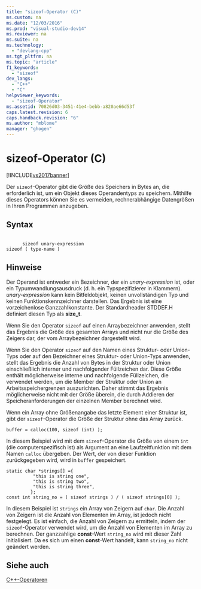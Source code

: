 ```yaml
---
title: "sizeof-Operator (C)"
ms.custom: na
ms.date: "12/03/2016"
ms.prod: "visual-studio-dev14"
ms.reviewer: na
ms.suite: na
ms.technology: 
  - "devlang-cpp"
ms.tgt_pltfrm: na
ms.topic: "article"
f1_keywords: 
  - "sizeof"
dev_langs: 
  - "C++"
  - "C"
helpviewer_keywords: 
  - "sizeof-Operator"
ms.assetid: 70826d03-3451-41e4-bebb-a820ae66d53f
caps.latest.revision: 6
caps.handback.revision: "6"
ms.author: "mblome"
manager: "ghogen"
---
```

# sizeof-Operator (C)
[!INCLUDE[vs2017banner](../assembler/inline/includes/vs2017banner.md)]

Der `sizeof`\-Operator gibt die Größe des Speichers in Bytes an, die erforderlich ist, um ein Objekt dieses Operandentyps zu speichern.  Mithilfe dieses Operators können Sie es vermeiden, rechnerabhängige Datengrößen in Ihren Programmen anzugeben.  
  
## Syntax  
  
```  
  
      sizeof unary-expression  
sizeof ( type-name )  
```  
  
## Hinweise  
 Der Operand ist entweder ein Bezeichner, der ein *unary\-expression* ist, oder ein Typumwandlungsausdruck \(d. h. ein Typspezifizierer in Klammern\).  *unary\-expression* kann kein Bitfeldobjekt, keinen unvollständigen Typ und keinen Funktionskennzeichner darstellen.  Das Ergebnis ist eine vorzeichenlose Ganzzahlkonstante.  Der Standardheader STDDEF.H definiert diesen Typ als **size\_t**.  
  
 Wenn Sie den Operator `sizeof` auf einen Arraybezeichner anwenden, stellt das Ergebnis die Größe des gesamten Arrays und nicht nur die Größe des Zeigers dar, der vom Arraybezeichner dargestellt wird.  
  
 Wenn Sie den Operator `sizeof` auf den Namen eines Struktur\- oder Union\-Typs oder auf den Bezeichner eines Struktur\- oder Union\-Typs anwenden, stellt das Ergebnis die Anzahl von Bytes in der Struktur oder Union einschließlich interner und nachfolgender Füllzeichen dar.  Diese Größe enthält möglicherweise interne und nachfolgende Füllzeichen, die verwendet werden, um die Member der Struktur oder Union an Arbeitsspeichergrenzen auszurichten.  Daher stimmt das Ergebnis möglicherweise nicht mit der Größe überein, die durch Addieren der Speicheranforderungen der einzelnen Member berechnet wird.  
  
 Wenn ein Array ohne Größenangabe das letzte Element einer Struktur ist, gibt der `sizeof`\-Operator die Größe der Struktur ohne das Array zurück.  
  
```  
buffer = calloc(100, sizeof (int) );  
```  
  
 In diesem Beispiel wird mit dem `sizeof`\-Operator die Größe von einem `int` \(die computerspezifisch ist\) als Argument an eine Laufzeitfunktion mit dem Namen `calloc` übergeben.  Der Wert, der von dieser Funktion zurückgegeben wird, wird in `buffer` gespeichert.  
  
```  
static char *strings[] ={  
          "this is string one",  
          "this is string two",  
          "this is string three",  
         };  
const int string_no = ( sizeof strings ) / ( sizeof strings[0] );   
```  
  
 In diesem Beispiel ist `strings` ein Array von Zeigern auf `char`.  Die Anzahl von Zeigern ist die Anzahl von Elementen im Array, ist jedoch nicht festgelegt.  Es ist einfach, die Anzahl von Zeigern zu ermitteln, indem der `sizeof`\-Operator verwendet wird, um die Anzahl von Elementen im Array zu berechnen.  Der ganzzahlige **const**\-Wert `string_no` wird mit dieser Zahl initialisiert.  Da es sich um einen **const**\-Wert handelt, kann `string_no` nicht geändert werden.  
  
## Siehe auch  
 [C\+\+\-Operatoren](../misc/cpp-operators.md)
